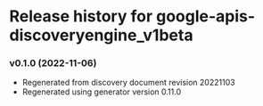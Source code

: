 # Release history for google-apis-discoveryengine_v1beta

### v0.1.0 (2022-11-06)

* Regenerated from discovery document revision 20221103
* Regenerated using generator version 0.11.0

